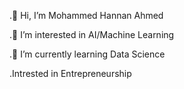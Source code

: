 .👋 Hi, I’m Mohammed Hannan Ahmed

.👀 I’m interested in AI/Machine Learning

.🌱 I’m currently learning Data Science

.Intrested in Entrepreneurship 
